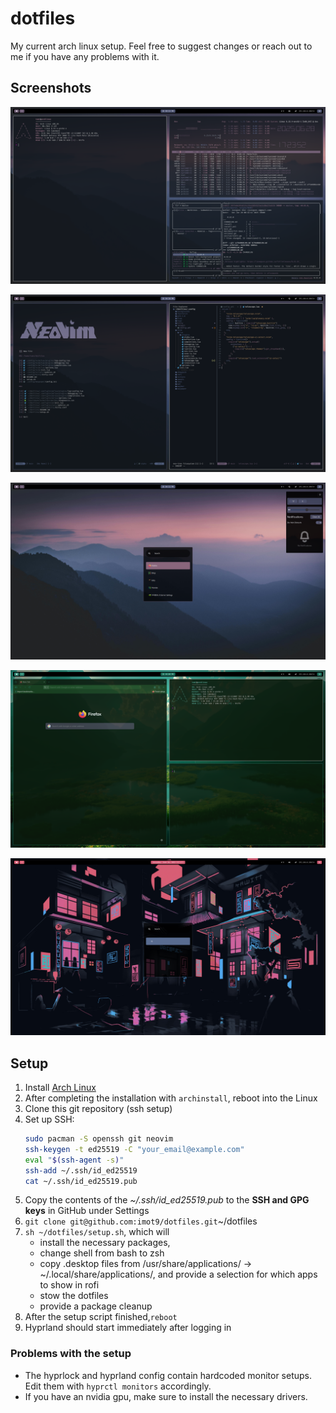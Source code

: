 # dotfiles

My current arch linux setup. Feel free to suggest changes or reach out to me if you have any problems with it.

## Screenshots

![Htop Lazy Terminal](images/htop-lazy-terminal.png)

![Neovim](images/neovim.png)

![Rofi Swaync](images/rofi-swaync.png)

![Green Firefox Terminal](images/green-firefox-terminal.png)

![Red Cliphist](images/red-cliphist.png)


## Setup

1. Install [Arch Linux](https://archlinux.org/download/)
2. After completing the installation with `archinstall`, reboot into the Linux
3. Clone this git repository (ssh setup)
4. Set up SSH:
    ```sh
    sudo pacman -S openssh git neovim
    ssh-keygen -t ed25519 -C "your_email@example.com"
    eval "$(ssh-agent -s)"
    ssh-add ~/.ssh/id_ed25519
    cat ~/.ssh/id_ed25519.pub
    ```
5. Copy the contents of the *~/.ssh/id_ed25519.pub* to the **SSH and GPG keys** in GitHub under Settings
6. `git clone git@github.com:imot9/dotfiles.git`~/dotfiles
7. `sh ~/dotfiles/setup.sh`, which will
	- install the necessary packages,
	- change shell from bash to zsh
	-  copy .desktop files from /usr/share/applications/ &rarr; ~/.local/share/applications/, and provide a selection for which apps to show in rofi
	- stow the dotfiles
	- provide a package cleanup
8. After the setup script finished,`reboot`
9. Hyprland should start immediately after logging in

### Problems with the setup
- The hyprlock and hyprland config contain hardcoded monitor setups. Edit them with `hyprctl monitors` accordingly.
- If you have an nvidia gpu, make sure to install the necessary drivers.


